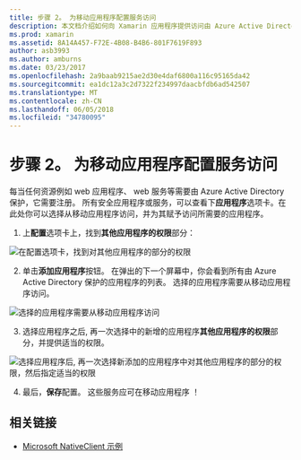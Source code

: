 ```yaml
---
title: 步骤 2。 为移动应用程序配置服务访问
description: 本文档介绍如何向 Xamarin 应用程序提供访问由 Azure Active Directory 保护的 Azure 应用程序。
ms.prod: xamarin
ms.assetid: 8A14A457-F72E-4B08-B4B6-801F7619F893
author: asb3993
ms.author: amburns
ms.date: 03/23/2017
ms.openlocfilehash: 2a9baab9215ae2d30e4daf6800a116c95165da42
ms.sourcegitcommit: ea1dc12a3c2d7322f234997daacbfdb6ad542507
ms.translationtype: MT
ms.contentlocale: zh-CN
ms.lasthandoff: 06/05/2018
ms.locfileid: "34780095"
---
```

# <a name="step-2-configure-service-access-for-mobile-application"></a>步骤 2。 为移动应用程序配置服务访问

每当任何资源例如 web 应用程序、 web 服务等需要由 Azure Active Directory 保护，它需要注册。 所有安全应用程序或服务，可以查看下**应用程序**选项卡。在此处你可以选择从移动应用程序访问，并为其赋予访问所需要的应用程序。

1. 上**配置**选项卡上，找到**其他应用程序的权限**部分：

  ![](configure-images/2.1-configure.png "在配置选项卡，找到对其他应用程序的部分的权限")

2.  单击**添加应用程序**按钮。 在弹出的下一个屏幕中，你会看到所有由 Azure Active Directory 保护的应用程序的列表。 选择的应用程序需要从移动应用程序访问。

  ![](configure-images/2.2-add-application.png "选择的应用程序需要从移动应用程序访问")

3. 选择应用程序之后, 再一次选择中的新增的应用程序**其他应用程序的权限**部分，并提供适当的权限。

  ![](configure-images/2.3-permissions.png "选择应用程序后, 再一次选择新添加的应用程序中对其他应用程序的部分的权限，然后指定适当的权限")

4. 最后，**保存**配置。 这些服务应可在移动应用程序 ！



## <a name="related-links"></a>相关链接

- [Microsoft NativeClient 示例](https://github.com/AzureADSamples/NativeClient-MultiTarget-DotNet)
